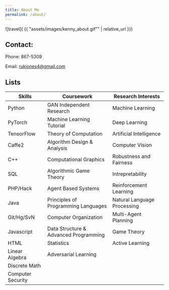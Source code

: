 ```yaml
---
title: About Me
permalink: /about/
---
```


![travel]( {{ "assets/images/kenny_about.gif"" | relative_url }})

## Contact:

Phone: 867-5309

Email: rukjones4@gmail.com

## Lists 

Skills  |  Coursework | Research Interests
--- | --- | ---
Python | GAN Independent Research | Machine Learning
PyTorch | Machine Learning Tutorial | Deep Learning
TensorFlow | Theory of Computation | Artificial Intelligence
Caffe2 | Algorithm Design & Analysis | Computer Vision
C++ | Computational Graphics | Robustness and Fairness
SQL | Algorithmic Game Theory | Intrepretability
PHP/Hack | Agent Based Systems | Reinforcement Learning 
Java | Principles of Programming Languages | Natural Language Processing
Git/Hg/SvN | Computer Organization | Multi-Agent Planning 
Javascript |  Data Structure & Advanced Programming | Game Theory
HTML | Statistics | Active Learning 
 | Linear Algebra | Adversarial Learning
 | Discrete Math |
 | Computer Security |